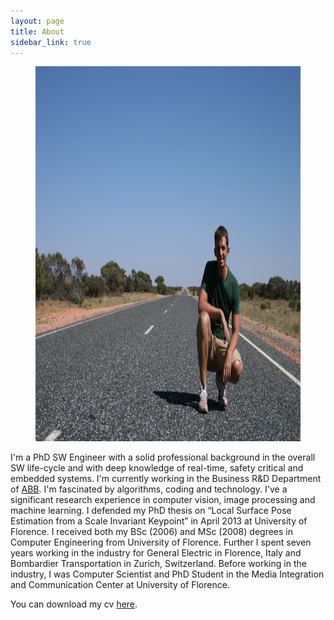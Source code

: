```yaml
---
layout: page
title: About
sidebar_link: true
---
```


[//]: # (To make pages show up in the sidebar, add `sidebar_link: true` to the front matter.) 

 <figure>
        <img src="/assets/images/street.jpg" width="800" height="600"/>
 </figure>

<p class="message">
I'm a PhD SW Engineer with a solid professional background in the overall SW life-cycle and with deep knowledge of real-time, safety critical and embedded systems. I'm currently working in the Business R&D Department of <a href="http://new.abb.com" class="noborder">ABB</a>. I'm fascinated by algorithms, coding and technology. I've a significant research experience in computer vision, image processing and machine learning. I defended my PhD thesis on “Local Surface Pose Estimation from a Scale Invariant Keypoint” in April 2013 at University of Florence. I received both my BSc (2006) and MSc (2008) degrees in Computer Engineering from University of Florence. Further I spent seven years working in the industry for General Electric in Florence, Italy and Bombardier Transportation in Zurich, Switzerland. Before working in the industry, I was Computer Scientist and PhD Student in the Media Integration and Communication Center at University of Florence. 
</p>

You can download my cv <a href="{{ site.url }}/assets/documents/cv.pdf" class="noborder">here</a>.


